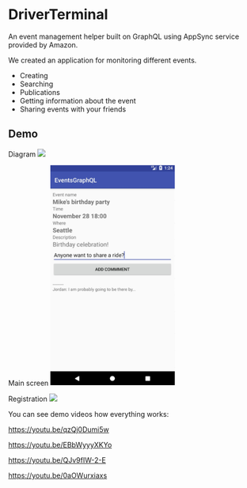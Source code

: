 # DriverTerminal

An event management helper built on GraphQL using
AppSync​ service provided by Amazon.

We created an application for monitoring different events. 
* Creating 
* Searching 
* Publications
* Getting information about the event
* Sharing events with your friends


## Demo
Diagram
[<img src=images/diagram.png width="50%">]()

Main screen
[<img src=images/1.png width="50%">]()

Registration
[<img src=images/2.png width="50%">]()


You can see demo videos how everything works:

<https://youtu.be/qzQj0Dumi5w>

<https://youtu.be/EBbWyyyXKYo>

<https://youtu.be/QJv9fIW-2-E>

<https://youtu.be/0aOWurxiaxs>

